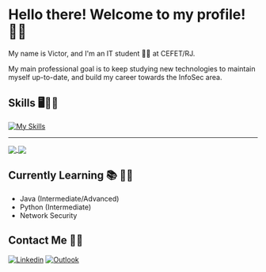 # Hello there! Welcome to my profile! 👋😁
My name is Victor, and I'm an IT student 🧑‍💻 at CEFET/RJ.

My main professional goal is to keep studying new technologies to maintain myself up-to-date, and build my career towards the InfoSec area.

## Skills 🖥️👨‍💻

[![My Skills](https://skillicons.dev/icons?i=py,java,cpp,linux,bash,html,css,js,django,mysql)](https://skillicons.dev)

---

<a href="https://github.com/burgues0">
<img align="center" src="https://github-readme-stats.vercel.app/api?username=burgues0&count_private=true&show_icons=true&hide_title=true&card_width=150&theme=radical"/>
</a>
<a href="https://github.com/burgues0">
  <img align="center" src="https://github-readme-stats.vercel.app/api/top-langs/?username=burgues0&layout=compact&card_width=290&theme=radical" />
</a>

## Currently Learning 📚 👨‍🎓
- Java (Intermediate/Advanced)
- Python (Intermediate)
- Network Security

## Contact Me 📲📧

[![Linkedin](https://img.shields.io/badge/-LinkedIn-blue?style=flat&logo=Linkedin&logoColor=white)](https://www.linkedin.com/in/victor-pinheiro-palmeira-3106481b3/)
[![Outlook](https://img.shields.io/badge/Microsoft_Outlook-0078D4?style=flat&logo=microsoft-outlook&logoColor=white)](mailto:victordpp@outlook.com)
